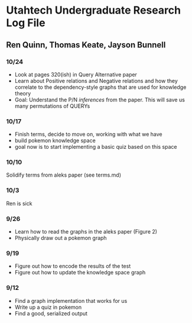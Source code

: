 # Utahtech Undergraduate Research Log File

## Ren Quinn, Thomas Keate, Jayson Bunnell

### 10/24

- Look at pages 320(ish) in Query Alternative paper
- Learn about Positive relations and Negative relations and how they correlate to the
  dependency-style graphs that are used for knowledge theory
- Goal: Understand the P/N *inferences* from the paper. This will save us many permutations of QUERYs
### 10/17

- Finish terms, decide to move on, working with what we have
- build pokemon knowledge space
- goal now is to start implementing a basic quiz based on this space

### 10/10

Solidify terms from aleks paper (see terms.md)

### 10/3

Ren is sick

### 9/26

- Learn how to read the graphs in the aleks paper (Figure 2)
- Physically draw out a pokemon graph

### 9/19

- Figure out how to encode the results of the test
- Figure out how to update the knowledge space graph

### 9/12

- Find a graph implementation that works for us
- Write up a quiz in pokemon
- Find a good, serialized output
